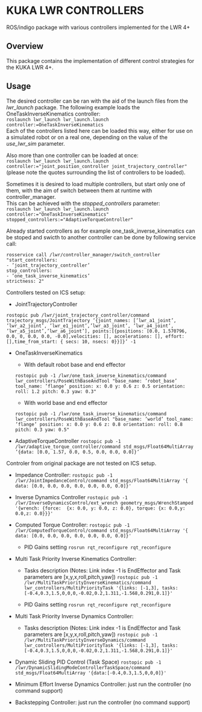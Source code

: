 # KUKA LWR CONTROLLERS

ROS/indigo package with various controllers implemented for the LWR 4+

## Overview

This package contains the implementation of different control strategies for the KUKA LWR 4+. 


## Usage

The desired controller can be ran with the aid of the launch files from the _lwr_launch_ package. 
The following example loads the OneTaskInverseKinematics controller:  
```roslaunch lwr_launch lwr_launch.launch controller:=OneTaskInverseKinematics```  
Each of the controllers listed here can be loaded this way, either for use on a simulated robot or on a real one, depending on the value of the _use_lwr_sim_ parameter.  

Also more than one controller can be loaded at once:  
```roslaunch lwr_launch lwr_launch.launch controller:="joint_position_controller joint_trajectory_controller"```  
(please note the quotes surrounding the list of controllers to be loaded).  

Sometimes it is desired to load multiple controllers, but start only one of them, with the aim of switch between them at runtime with controller_manager.  
This can be achieved with the _stopped_controllers_ parameter:  
```roslaunch lwr_launch lwr_launch.launch controller:="OneTaskInverseKinematics"  stopped_controllers:="AdaptiveTorqueController"```

Already started controllers as for example one_task_inverse_kinematics can be stoped and swicth to another controller can be done by following service call:

```
rosservice call /lwr/controller_manager/switch_controller
"start_controllers:
- ’joint_trajectory_controller’
stop_controllers:
- ’one_task_inverse_kinematics’
strictness: 2"
```

Controllers tested on ICS setup:
- JointTrajectoryController

`rostopic pub /lwr/joint_trajectory_controller/command trajectory_msgs/JointTrajectory ’{joint_names: [’lwr_a1_joint’, ’lwr_a2_joint’, ’lwr_e1_joint’,’lwr_a3_joint’, ’lwr_a4_joint’, ’lwr_a5_joint’,’lwr_a6_joint’], points:[{positions: [0.0, 1.570796, 0.0, 0, 0.0, 0.0, -0.0],velocities: [], accelerations: [], effort: [],time_from_start: { secs: 10, nsecs: 0}}]}’ -1`

- OneTaskInverseKinematics

  - With default robot base and end effector

  `rostopic pub -1 /lwr/one_task_inverse_kinematics/command
  lwr_controllers/PoseWithBaseAndTool "base_name: ’robot_base’
  tool_name: ’flange’
  position:
    x: 0.0
    y: 0.6
    z: 0.5
  orientation:
    roll: 1.2
    pitch: 0.3
    yaw: 0.3"
  `
  - With world base and end effector

  `rostopic pub -1 /lwr/one_task_inverse_kinematics/command
  lwr_controllers/PoseWithBaseAndTool "base_name: ’world’
  tool_name: ’flange’
  position:
    x: 0.0
    y: 0.6
    z: 0.8
  orientation:
    roll: 0.8
    pitch: 0.3
    yaw: 0.5"
  `

- AdaptiveTorqueController
`rostopic pub -1 /lwr/adaptive_torque_controller/command std_msgs/Float64MultiArray ’{data: [0.0, 1.57, 0.0, 0.5, 0.0, 0.0, 0.0]}’`


Controler from original package are not tested on ICS setup.

- Impedance Controller:
`rostopic pub -1  /lwr/JointImpedanceControl/command std_msgs/Float64MultiArray '{ data: [0.0, 0.0, 0.0, 0.0, 0.0, 0.0, 0.0]}'`

- Inverse Dynamics Controller
`rostopic pub -1  /lwr/InverseDynamicsControl/ext_wrench geometry_msgs/WrenchStamped '{wrench: {force:  {x: 0.0, y: 0.0, z: 0.0}, torque: {x: 0.0,y: 0.0,z: 0.0}}}' `

- Computed Torque Controller:
`rostopic pub -1  /lwr/ComputedTorqueControl/command std_msgs/Float64MultiArray '{ data: [0.0, 0.0, 0.0, 0.0, 0.0, 0.0, 0.0]}'`

  - PID Gains setting
`rosrun rqt_reconfigure rqt_reconfigure`

- Multi Task Priority Inverse Kinematics Controller:
  
  - Tasks description (Notes: Link index -1 is EndEffector and Task parameters are [x,y,x,roll,pitch,yaw])
`rostopic pub -1  /lwr/MultiTaskPriorityInverseKinematics/command lwr_controllers/MultiPriorityTask '{links: [-1,3], tasks: [-0.4,0.3,1.5,0,0,0,-0.02,0.2,1.311,-1.568,0.291,0.1]}'`

  - PID Gains setting
`rosrun rqt_reconfigure rqt_reconfigure`

- Multi Task Priority Inverse Dynamics Controller:
  
  - Tasks description (Notes: Link index -1 is EndEffector and Task parameters are [x,y,x,roll,pitch,yaw])
`rostopic pub -1  /lwr/MultiTaskPriorityInverseDynamics/command lwr_controllers/MultiPriorityTask '{links: [-1,3], tasks: [-0.4,0.3,1.5,0,0,0,-0.02,0.2,1.311,-1.568,0.291,0.1]}'`

- Dynamic Sliding PID Control (Task Space)
`rostopic pub -1 /lwr/DynamicSlidingModeControllerTaskSpace/command std_msgs/Float64MultiArray '{data:[-0.4,0.3,1.5,0,0,0]}'`

- Minimum Effort Inverse Dynamics Controller:
just run the controller (no command support)

- Backstepping Controller:
just run the controller (no command support)






